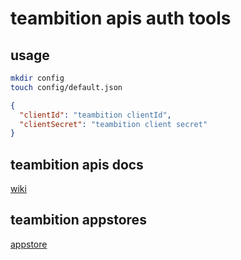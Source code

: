 # teambition apis auth tools

## usage
```bash
mkdir config
touch config/default.json
```

```json
{
  "clientId": "teambition clientId",
  "clientSecret": "teambition client secret"
}
```

## teambition apis docs
[wiki](http://docs.teambition.com/wiki/oauth2)

## teambition appstores
[appstore](https://www.teambition.com/appstore/)

